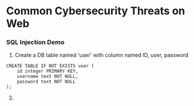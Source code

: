 # Common Cybersecurity Threats on Web

### SQL Injection Demo
1. Create a DB table named 'user' with column named ID, user, password
```
CREATE TABLE IF NOT EXISTS user (
    id integer PRIMARY KEY,
    username text NOT NULL,
    password text NOT NULL
);
```
2. 
